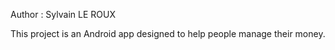 Author : Sylvain LE ROUX

This project is an Android app designed to help people manage their money.
